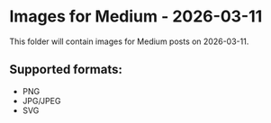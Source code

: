 # Images for Medium - 2026-03-11

This folder will contain images for Medium posts on 2026-03-11.

## Supported formats:
- PNG
- JPG/JPEG
- SVG
